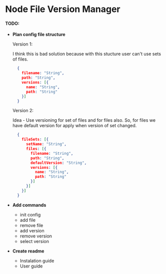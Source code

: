# Node File Version Manager

#### TODO:
- **Plan config file structure**
  
  Version 1:
   
  I think this is bad solution because with this stucture user can't use sets of files.
  ```json
    {
      filename: "String",
      path: "String",
      versions: [{
        name: "String",
        path: "String"
      }]
    }
  ```

  Version 2:

  Idea - Use versioning for set of files and for files also.
  So, for files we have default version for apply when version
  of set changed.

  ```json
    {
      fileSets: [{
        setName: "String",
        files: [{
          filename: "String",
          path: "String",
          defaultVersion: "String",
          versions: [{
            name: "String",
            path: "String"
          }]
        }]
      }]
    }
  ```

- **Add commands**
  - init config
  - add file
  - remove file
  - add version
  - remove version
  - select version
- **Create readme**
  - Instalation guide
  - User guide
